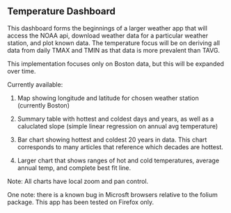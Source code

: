 ## Temperature Dashboard

This dashboard forms the beginnings of a larger weather app that will access the NOAA api, download weather data for a particular weather station, and plot known data.  The temperature focus will be on deriving all data from daily TMAX and TMIN as that data is more prevalent than TAVG.

This implementation focuses only on Boston data, but this will be expanded over time.

Currently available:

1) Map showing longitude and latitude for chosen weather station (currently Boston)

2)  Summary table with hottest and coldest days and years, as well as a caluclated slope (simple linear regression on annual avg temperature)

3)  Bar chart showing hottest and coldest 20 years in data.  This chart corresponds to many articles that reference which decades are hottest.

4)  Larger chart that shows ranges of hot and cold temperatures, average annual temp, and complete best fit line.

Note:  All charts have local zoom and pan control.


One note: there is a known bug in Microsft browsers relative to the folium package.  This app has been tested on Firefox only.
